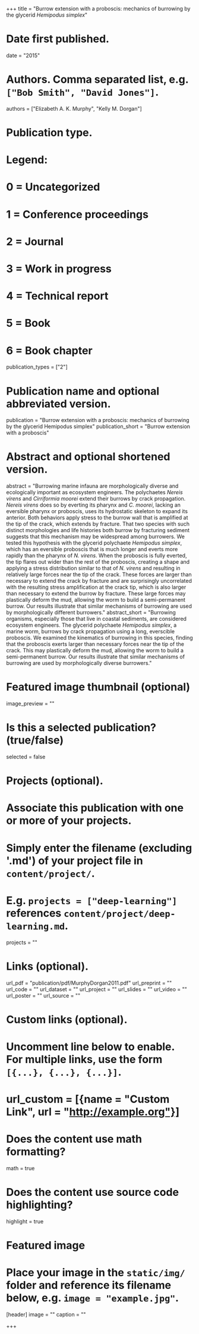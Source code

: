 +++
title = "Burrow extension with a proboscis: mechanics of burrowing by the glycerid <i>Hemipodus simplex</i>"

# Date first published.
date = "2015"

# Authors. Comma separated list, e.g. `["Bob Smith", "David Jones"]`.
authors = ["Elizabeth A. K. Murphy", "Kelly M. Dorgan"]

# Publication type.
# Legend:
# 0 = Uncategorized
# 1 = Conference proceedings
# 2 = Journal
# 3 = Work in progress
# 4 = Technical report
# 5 = Book
# 6 = Book chapter
publication_types = ["2"]

# Publication name and optional abbreviated version.
publication = "Burrow extension with a proboscis: mechanics of burrowing by the glycerid Hemipodus simplex"
publication_short = "Burrow extension with a proboscis"

# Abstract and optional shortened version.
abstract = "Burrowing marine infauna are morphologically diverse and ecologically important as ecosystem engineers. The polychaetes <i>Nereis virens</i> and <i>Cirriformia moorei</i> extend their burrows by crack propagation. <i>Nereis virens</i> does so by everting its pharynx and <i>C. moorei</i>, lacking an eversible pharynx or proboscis, uses its hydrostatic skeleton to expand its anterior. Both behaviors apply stress to the burrow wall that is amplified at the tip of the crack, which extends by fracture. That two species with such distinct morphologies and life histories both burrow by fracturing sediment suggests that this mechanism may be widespread among burrowers. We tested this hypothesis with the glycerid polychaete <i>Hemipodus simplex</i>, which has an eversible proboscis that is much longer and everts more rapidly than the pharynx of <i>N. virens</i>. When the proboscis is fully everted, the tip flares out wider than the rest of the proboscis, creating a shape and applying a stress distribution similar to that of <i>N. virens</i> and resulting in relatively large forces near the tip of the crack. These forces are larger than necessary to extend the crack by fracture and are surprisingly uncorrelated with the resulting stress amplification at the crack tip, which is also larger than necessary to extend the burrow by fracture. These large forces may plastically deform the mud, allowing the worm to build a semi-permanent burrow. Our results illustrate that similar mechanisms of burrowing are used by morphologically different burrowers."
abstract_short = "Burrowing organisms, especially those that live in coastal sediments, are considered ecosystem engineers. The glycerid polychaete <i>Hemipodus simplex</i>, a marine worm, burrows by crack propagation using a long, everscible proboscis. We examined the kinematics of burrowing in this species, finding that the proboscis exerts larger than necessary forces near the tip of the crack. This may plastically deform the mud, allowing the worm to build a semi-permanent burrow. Our results illustrate that similar mechanisms of burrowing are used by morphologically diverse burrowers."

# Featured image thumbnail (optional)
image_preview = ""

# Is this a selected publication? (true/false)
selected = false

# Projects (optional).
#   Associate this publication with one or more of your projects.
#   Simply enter the filename (excluding '.md') of your project file in `content/project/`.
#   E.g. `projects = ["deep-learning"]` references `content/project/deep-learning.md`.
projects = ""

# Links (optional).
url_pdf = "publication/pdf/MurphyDorgan2011.pdf"
url_preprint = ""
url_code = ""
url_dataset = ""
url_project = ""
url_slides = ""
url_video = ""
url_poster = ""
url_source = ""

# Custom links (optional).
#   Uncomment line below to enable. For multiple links, use the form `[{...}, {...}, {...}]`.
# url_custom = [{name = "Custom Link", url = "http://example.org"}]

# Does the content use math formatting?
math = true

# Does the content use source code highlighting?
highlight = true

# Featured image
# Place your image in the `static/img/` folder and reference its filename below, e.g. `image = "example.jpg"`.
[header]
image = ""
caption = ""

+++
